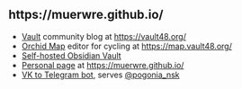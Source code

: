 <h2>https://muerwre.github.io/</h2>

- [Vault](https://github.com/muerwre/vault-frontend) community blog at https://vault48.org/
- [Orchid Map](https://github.com/muerwre/orchidmap-front) editor for cycling at https://map.vault48.org/
- [Self-hosted Obsidian Vault](https://github.com/muerwre/obsidian-publish)
- [Personal page](https://github.com/muerwre/muerwre.github.io) at https://muerwre.github.io/
- [VK to Telegram bot](https://github.com/muerwre/vk-tg-bot), serves [@pogonia_nsk](https://t.me/pogonia_nsk)
